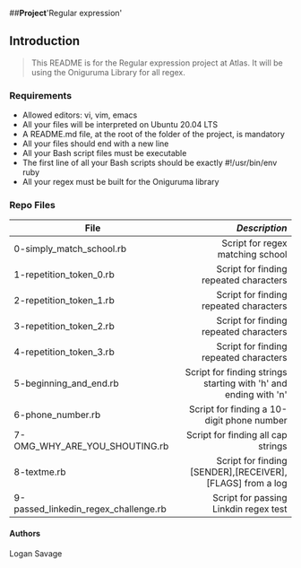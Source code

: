##**Project**'Regular expression'

## Introduction
> This README is for the Regular expression project at Atlas. It will be using the Oniguruma Library for all regex.

### Requirements
- Allowed editors: vi, vim, emacs
- All your files will be interpreted on Ubuntu 20.04 LTS
- A README.md file, at the root of the folder of the project, is mandatory
- All your files should end with a new line
- All your Bash script files must be executable
- The first line of all your Bash scripts should be exactly #!/usr/bin/env ruby
- All your regex must be built for the Oniguruma library

### Repo Files
| **File** | *__Description__* |
|----------|----------------:|
|0-simply_match_school.rb| Script for regex matching school|
|1-repetition_token_0.rb| Script for finding repeated characters|
|2-repetition_token_1.rb| Script for finding repeated characters|
|3-repetition_token_2.rb| Script for finding repeated characters|
|4-repetition_token_3.rb| Script for finding repeated characters|
|5-beginning_and_end.rb| Script for finding strings starting with 'h' and ending with 'n'|
|6-phone_number.rb| Script for finding a 10-digit phone number|
|7-OMG_WHY_ARE_YOU_SHOUTING.rb| Script for finding all cap strings|
|8-textme.rb| Script for finding [SENDER],[RECEIVER],[FLAGS] from a log|
|9-passed_linkedin_regex_challenge.rb| Script for passing Linkdin regex test|

#### Authors
Logan Savage
